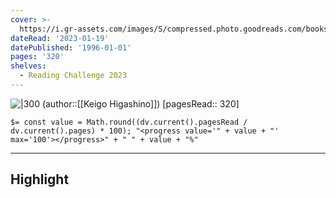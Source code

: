 ```yaml
---
cover: >-
  https://i.gr-assets.com/images/S/compressed.photo.goodreads.com/books/1561473301l/50023931._SX318_SY475_.jpg
dateRead: '2023-01-19'
datePublished: '1996-01-01'
pages: '320'
shelves:
  - Reading Challenge 2023
---
```

![|300](https://i.gr-assets.com/images/S/compressed.photo.goodreads.com/books/1561473301l/50023931._SX318_SY475_.jpg)
(author::[[Keigo Higashino]])
[pagesRead:: 320]

`$= const value = Math.round((dv.current().pagesRead / dv.current().pages) * 100); "<progress value='" + value + "' max='100'></progress>" + " " + value + "%"`


---
## Highlight

